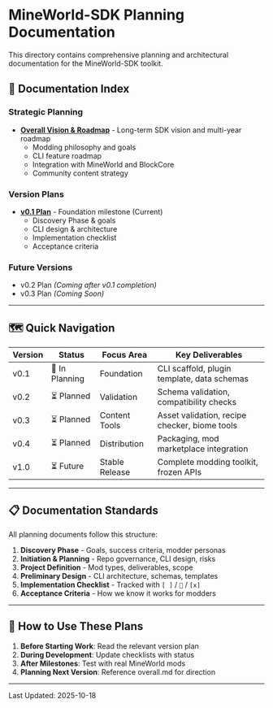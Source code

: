 # MineWorld-SDK Planning Documentation

This directory contains comprehensive planning and architectural documentation for the MineWorld-SDK toolkit.

## 📑 Documentation Index

### Strategic Planning

- **[Overall Vision & Roadmap](overall.md)** - Long-term SDK vision and multi-year roadmap
  - Modding philosophy and goals
  - CLI feature roadmap
  - Integration with MineWorld and BlockCore
  - Community content strategy

### Version Plans

- **[v0.1 Plan](v0.1.md)** - Foundation milestone (Current)
  - Discovery Phase & goals
  - CLI design & architecture
  - Implementation checklist
  - Acceptance criteria

### Future Versions

- v0.2 Plan *(Coming after v0.1 completion)*
- v0.3 Plan *(Coming Soon)*

---

## 🗺️ Quick Navigation

| Version | Status | Focus Area | Key Deliverables |
|---------|--------|------------|------------------|
| v0.1 | 🚧 In Planning | Foundation | CLI scaffold, plugin template, data schemas |
| v0.2 | ⏳ Planned | Validation | Schema validation, compatibility checks |
| v0.3 | ⏳ Planned | Content Tools | Asset validation, recipe checker, biome tools |
| v0.4 | ⏳ Planned | Distribution | Packaging, mod marketplace integration |
| v1.0 | ⏳ Future | Stable Release | Complete modding toolkit, frozen APIs |

---

## 📋 Documentation Standards

All planning documents follow this structure:

1. **Discovery Phase** - Goals, success criteria, modder personas
2. **Initiation & Planning** - Repo governance, CLI design, risks
3. **Project Definition** - Mod types, deliverables, scope
4. **Preliminary Design** - CLI architecture, schemas, templates
5. **Implementation Checklist** - Tracked with `[ ]` / `🚧` / `[x]`
6. **Acceptance Criteria** - How we know it works for modders

---

## 🔄 How to Use These Plans

1. **Before Starting Work**: Read the relevant version plan
2. **During Development**: Update checklists with status
3. **After Milestones**: Test with real MineWorld mods
4. **Planning Next Version**: Reference overall.md for direction

---

Last Updated: 2025-10-18

